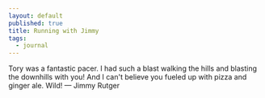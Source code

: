 ```yaml
---
layout: default
published: true
title: Running with Jimmy
tags: 
  - journal
---
```



Tory was a fantastic pacer. I had such a blast walking the hills and blasting the downhills with you! And I can't believe you fueled up with pizza and ginger ale. Wild! — Jimmy Rutger
